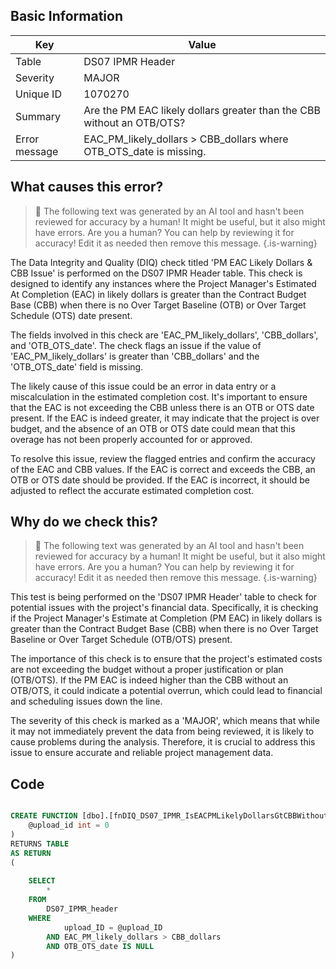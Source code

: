 ## Basic Information
| Key         | Value          |
|-------------|----------------|
| Table       | DS07 IPMR Header |
| Severity    | MAJOR |
| Unique ID   | 1070270   |
| Summary     | Are the PM EAC likely dollars greater than the CBB without an OTB/OTS? |
| Error message | EAC_PM_likely_dollars > CBB_dollars where OTB_OTS_date is missing. |

## What causes this error?

> :robot: The following text was generated by an AI tool and hasn't been reviewed for accuracy by a human! It might be useful, but it also might have errors. Are you a human? You can help by reviewing it for accuracy! Edit it as needed then remove this message.
{.is-warning}

The Data Integrity and Quality (DIQ) check titled 'PM EAC Likely Dollars & CBB Issue' is performed on the DS07 IPMR Header table. This check is designed to identify any instances where the Project Manager's Estimated At Completion (EAC) in likely dollars is greater than the Contract Budget Base (CBB) when there is no Over Target Baseline (OTB) or Over Target Schedule (OTS) date present.

The fields involved in this check are 'EAC_PM_likely_dollars', 'CBB_dollars', and 'OTB_OTS_date'. The check flags an issue if the value of 'EAC_PM_likely_dollars' is greater than 'CBB_dollars' and the 'OTB_OTS_date' field is missing.

The likely cause of this issue could be an error in data entry or a miscalculation in the estimated completion cost. It's important to ensure that the EAC is not exceeding the CBB unless there is an OTB or OTS date present. If the EAC is indeed greater, it may indicate that the project is over budget, and the absence of an OTB or OTS date could mean that this overage has not been properly accounted for or approved. 

To resolve this issue, review the flagged entries and confirm the accuracy of the EAC and CBB values. If the EAC is correct and exceeds the CBB, an OTB or OTS date should be provided. If the EAC is incorrect, it should be adjusted to reflect the accurate estimated completion cost.
## Why do we check this?

> :robot: The following text was generated by an AI tool and hasn't been reviewed for accuracy by a human! It might be useful, but it also might have errors. Are you a human? You can help by reviewing it for accuracy! Edit it as needed then remove this message.
{.is-warning}

This test is being performed on the 'DS07 IPMR Header' table to check for potential issues with the project's financial data. Specifically, it is checking if the Project Manager's Estimate at Completion (PM EAC) in likely dollars is greater than the Contract Budget Base (CBB) when there is no Over Target Baseline or Over Target Schedule (OTB/OTS) present. 

The importance of this check is to ensure that the project's estimated costs are not exceeding the budget without a proper justification or plan (OTB/OTS). If the PM EAC is indeed higher than the CBB without an OTB/OTS, it could indicate a potential overrun, which could lead to financial and scheduling issues down the line. 

The severity of this check is marked as a 'MAJOR', which means that while it may not immediately prevent the data from being reviewed, it is likely to cause problems during the analysis. Therefore, it is crucial to address this issue to ensure accurate and reliable project management data.
## Code

```sql

CREATE FUNCTION [dbo].[fnDIQ_DS07_IPMR_IsEACPMLikelyDollarsGtCBBWithoutOTBOTSDate] (
	@upload_id int = 0
)
RETURNS TABLE
AS RETURN
(
	
	SELECT 
		*
	FROM
		DS07_IPMR_header
	WHERE
			upload_ID = @upload_ID
		AND EAC_PM_likely_dollars > CBB_dollars
		AND OTB_OTS_date IS NULL
)
```
